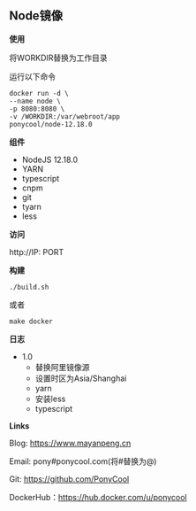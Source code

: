 ##  Node镜像

**使用**

将WORKDIR替换为工作目录

运行以下命令

``` 
docker run -d \
--name node \
-p 8080:8080 \
-v /WORKDIR:/var/webroot/app
ponycool/node-12.18.0
```

**组件**

* NodeJS 12.18.0
* YARN
* typescript
* cnpm
* git
* tyarn
* less

**访问**

http://IP: PORT

**构建**

``` 
./build.sh
```
或者

```
make docker
```

**日志**

* 1.0
    - 替换阿里镜像源
    - 设置时区为Asia/Shanghai
    - yarn
    - 安装less
    - typescript

**Links**

Blog: https://www.mayanpeng.cn

Email: pony#ponycool.com(将#替换为@)

Git: https://github.com/PonyCool

DockerHub：https://hub.docker.com/u/ponycool
